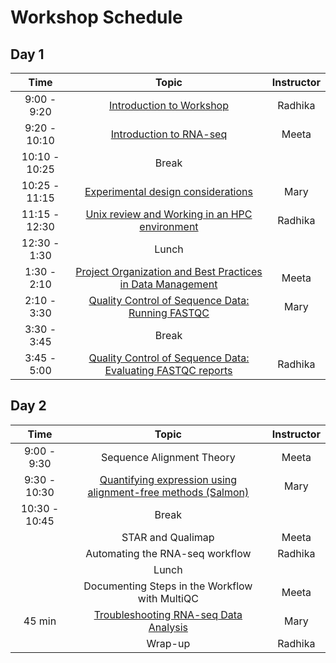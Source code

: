 
# Workshop Schedule


## Day 1

| Time            |   Topic  | Instructor |
|:------------------------:|:----------:|:--------:|
|9:00 - 9:20 | [Introduction to Workshop](../lectures/Intro_to_workshop.pdf) | Radhika |
|9:20 - 10:10 | [Introduction to RNA-seq](../lessons/Intro-to-RNAseq.md) | Meeta |
|10:10 - 10:25 | Break | |
|10:25 - 11:15 | [Experimental design considerations](https://hbctraining.github.io/Intro-to-rnaseq-hpc-salmon/lessons/experimental_planning_considerations.html) | Mary |
|11:15 - 12:30 | [Unix review and Working in an HPC environment](../lessons/shell_review.md) | Radhika |
|12:30 - 1:30 | Lunch | |
|1:30 - 2:10| [Project Organization and Best Practices in Data Management](https://hbctraining.github.io/Intro-to-rnaseq-hpc-O2/lessons/01_data_organization.html) | Meeta |
|2:10 - 3:30 | [Quality Control of Sequence Data: Running FASTQC](https://hbctraining.github.io/Intro-to-rnaseq-hpc-salmon/lessons/qc_running_fastqc.html) | Mary | 
|3:30 - 3:45| Break | 
|3:45 - 5:00| [Quality Control of Sequence Data: Evaluating FASTQC reports](../lessons/qc_fastqc_assessment.md) | Radhika | 


## Day 2

| Time            |   Topic  | Instructor |
|:------------------------:|:----------:|:--------:|
|9:00 - 9:30 | Sequence Alignment Theory | Meeta |
|9:30 - 10:30 | [Quantifying expression using alignment-free methods (Salmon)](https://hbctraining.github.io/Intro-to-rnaseq-hpc-salmon/lessons/04_quasi_alignment_salmon.html) | Mary |
|10:30 - 10:45 | Break | |
| | STAR and Qualimap | Meeta |
|| Automating the RNA-seq workflow | Radhika |
| | Lunch | |
|| Documenting Steps in the Workflow with MultiQC | Meeta |
| 45 min | [Troubleshooting RNA-seq Data Analysis](https://github.com/hbctraining/Intro-to-rnaseq-hpc-salmon/raw/master/lectures/RNA-seq_troubleshooting.pdf) | Mary |
| | Wrap-up| Radhika |



